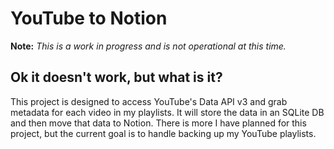 # YouTube to Notion

**Note:** *This is a work in progress and is not operational at this time.*

## Ok it doesn't work, but what is it?

This project is designed to access YouTube's Data API v3 and grab metadata for each video in my playlists. It will store the data in an SQLite DB and then move that data to Notion. There is more I have planned for this project, but the current goal is to handle backing up my YouTube playlists.
